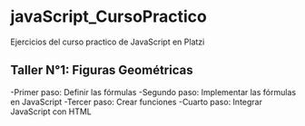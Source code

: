 # javaScript_CursoPractico
Ejercicios del curso practico de JavaScript en Platzi

## Taller N°1: Figuras Geométricas

-Primer paso: Definir las fórmulas
-Segundo paso: Implementar las fórmulas en JavaScript
-Tercer paso: Crear funciones
-Cuarto paso: Integrar JavaScript con HTML